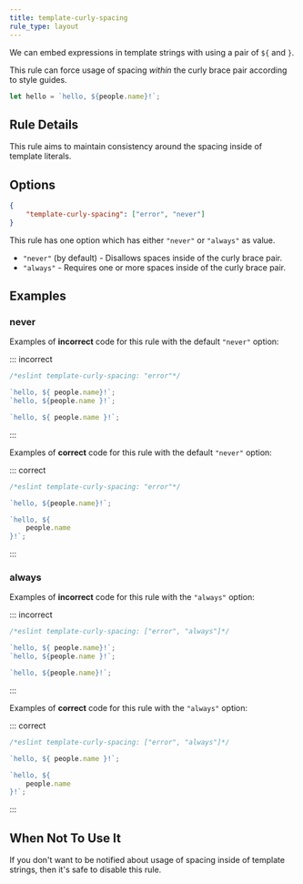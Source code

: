 ```yaml
---
title: template-curly-spacing
rule_type: layout
---
```

We can embed expressions in template strings with using a pair of `${` and `}`.

This rule can force usage of spacing _within_ the curly brace pair according to style guides.

```js
let hello = `hello, ${people.name}!`;
```

## Rule Details

This rule aims to maintain consistency around the spacing inside of template literals.

## Options

```json
{
    "template-curly-spacing": ["error", "never"]
}
```

This rule has one option which has either `"never"` or `"always"` as value.

* `"never"` (by default) - Disallows spaces inside of the curly brace pair.
* `"always"` - Requires one or more spaces inside of the curly brace pair.

## Examples

### never

Examples of **incorrect** code for this rule with the default `"never"` option:

::: incorrect

```js
/*eslint template-curly-spacing: "error"*/

`hello, ${ people.name}!`;
`hello, ${people.name }!`;

`hello, ${ people.name }!`;
```

:::

Examples of **correct** code for this rule with the default `"never"` option:

::: correct

```js
/*eslint template-curly-spacing: "error"*/

`hello, ${people.name}!`;

`hello, ${
    people.name
}!`;
```

:::

### always

Examples of **incorrect** code for this rule with the `"always"` option:

::: incorrect

```js
/*eslint template-curly-spacing: ["error", "always"]*/

`hello, ${ people.name}!`;
`hello, ${people.name }!`;

`hello, ${people.name}!`;
```

:::

Examples of **correct** code for this rule with the `"always"` option:

::: correct

```js
/*eslint template-curly-spacing: ["error", "always"]*/

`hello, ${ people.name }!`;

`hello, ${
    people.name
}!`;
```

:::

## When Not To Use It

If you don't want to be notified about usage of spacing inside of template strings, then it's safe to disable this rule.
